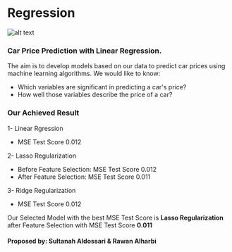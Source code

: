 # Regression
![alt text](https://thinkingneuron.com/wp-content/uploads/2020/09/Car-price-prediction-case-study.png)

### Car Price Prediction with Linear Regression. 
The aim is to develop models based on our data to predict car prices using machine learning algorithms. We would like to know:
- Which variables are significant in predicting a car's price?
- How well those variables describe the price of a car?

### Our Achieved Result
 1- Linear Rgression
 - MSE Test Score 0.012
 
 2- Lasso Regularization
 - Before Feature Selection: MSE Test Score 0.012
 - After Feature Selection: MSE Test Score 0.011
 
 3- Ridge Regularization 
 - MSE Test Score 0.012

Our Selected Model with the best MSE Test Score is <strong> Lasso Regularization </strong> after Feature Selection with MSE Test Score <strong> 0.011</strong>
#### Proposed by: Sultanah Aldossari & Rawan Alharbi
